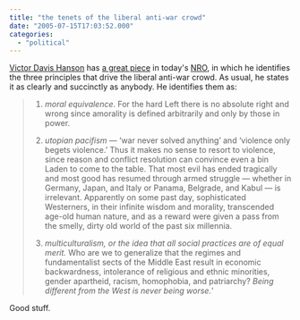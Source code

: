 ```yaml
---
title: "the tenets of the liberal anti-war crowd"
date: "2005-07-15T17:03:52.000"
categories: 
  - "political"
---
```


[Victor Davis Hanson](http://victorhanson.com) has [a great piece](http://www.nationalreview.com/hanson/hanson200507150804.asp) in today's [NRO](http://nationalreview.com), in which he identifies the three principles that drive the liberal anti-war crowd. As usual, he states it as clearly and succinctly as anybody. He identifies them as:

> 1) _moral equivalence_. For the hard Left there is no absolute right and wrong since amorality is defined arbitrarily and only by those in power.
> 
> 2) _utopian pacifism_ — ‘war never solved anything’ and ‘violence only begets violence.’ Thus it makes no sense to resort to violence, since reason and conflict resolution can convince even a bin Laden to come to the table. That most evil has ended tragically and most good has resumed through armed struggle — whether in Germany, Japan, and Italy or Panama, Belgrade, and Kabul — is irrelevant. Apparently on some past day, sophisticated Westerners, in their infinite wisdom and morality, transcended age-old human nature, and as a reward were given a pass from the smelly, dirty old world of the past six millennia.
> 
> 3) _multiculturalism, or the idea that all social practices are of equal merit._ Who are we to generalize that the regimes and fundamentalist sects of the Middle East result in economic backwardness, intolerance of religious and ethnic minorities, gender apartheid, racism, homophobia, and patriarchy? _Being different from the West is never being worse._'

Good stuff.
